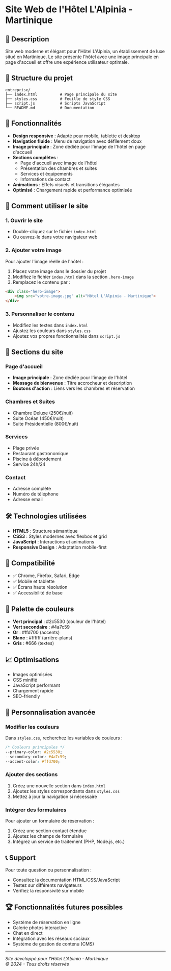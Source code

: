 # Site Web de l'Hôtel L'Alpinia - Martinique

## 🏨 Description
Site web moderne et élégant pour l'Hôtel L'Alpinia, un établissement de luxe situé en Martinique. Le site présente l'hôtel avec une image principale en page d'accueil et offre une expérience utilisateur optimale.

## 📁 Structure du projet
```
entreprise/
├── index.html          # Page principale du site
├── styles.css          # Feuille de style CSS
├── script.js           # Scripts JavaScript
└── README.md           # Documentation
```

## 🎨 Fonctionnalités
- **Design responsive** : Adapté pour mobile, tablette et desktop
- **Navigation fluide** : Menu de navigation avec défilement doux
- **Image principale** : Zone dédiée pour l'image de l'hôtel en page d'accueil
- **Sections complètes** :
  - Page d'accueil avec image de l'hôtel
  - Présentation des chambres et suites
  - Services et équipements
  - Informations de contact
- **Animations** : Effets visuels et transitions élégantes
- **Optimisé** : Chargement rapide et performance optimisée

## 🚀 Comment utiliser le site

### 1. Ouvrir le site
- Double-cliquez sur le fichier `index.html`
- Ou ouvrez-le dans votre navigateur web

### 2. Ajouter votre image
Pour ajouter l'image réelle de l'hôtel :
1. Placez votre image dans le dossier du projet
2. Modifiez le fichier `index.html` dans la section `.hero-image`
3. Remplacez le contenu par :
```html
<div class="hero-image">
    <img src="votre-image.jpg" alt="Hôtel L'Alpinia - Martinique">
</div>
```

### 3. Personnaliser le contenu
- Modifiez les textes dans `index.html`
- Ajustez les couleurs dans `styles.css`
- Ajoutez vos propres fonctionnalités dans `script.js`

## 🎯 Sections du site

### Page d'accueil
- **Image principale** : Zone dédiée pour l'image de l'hôtel
- **Message de bienvenue** : Titre accrocheur et description
- **Boutons d'action** : Liens vers les chambres et réservation

### Chambres et Suites
- Chambre Deluxe (250€/nuit)
- Suite Océan (450€/nuit)
- Suite Présidentielle (800€/nuit)

### Services
- Plage privée
- Restaurant gastronomique
- Piscine à débordement
- Service 24h/24

### Contact
- Adresse complète
- Numéro de téléphone
- Adresse email

## 🛠️ Technologies utilisées
- **HTML5** : Structure sémantique
- **CSS3** : Styles modernes avec flexbox et grid
- **JavaScript** : Interactions et animations
- **Responsive Design** : Adaptation mobile-first

## 📱 Compatibilité
- ✅ Chrome, Firefox, Safari, Edge
- ✅ Mobile et tablette
- ✅ Écrans haute résolution
- ✅ Accessibilité de base

## 🎨 Palette de couleurs
- **Vert principal** : #2c5530 (couleur de l'hôtel)
- **Vert secondaire** : #4a7c59
- **Or** : #ffd700 (accents)
- **Blanc** : #ffffff (arrière-plans)
- **Gris** : #666 (textes)

## 📈 Optimisations
- Images optimisées
- CSS minifié
- JavaScript performant
- Chargement rapide
- SEO-friendly

## 🔧 Personnalisation avancée

### Modifier les couleurs
Dans `styles.css`, recherchez les variables de couleurs :
```css
/* Couleurs principales */
--primary-color: #2c5530;
--secondary-color: #4a7c59;
--accent-color: #ffd700;
```

### Ajouter des sections
1. Créez une nouvelle section dans `index.html`
2. Ajoutez les styles correspondants dans `styles.css`
3. Mettez à jour la navigation si nécessaire

### Intégrer des formulaires
Pour ajouter un formulaire de réservation :
1. Créez une section contact étendue
2. Ajoutez les champs de formulaire
3. Intégrez un service de traitement (PHP, Node.js, etc.)

## 📞 Support
Pour toute question ou personnalisation :
- Consultez la documentation HTML/CSS/JavaScript
- Testez sur différents navigateurs
- Vérifiez la responsivité sur mobile

## 🏆 Fonctionnalités futures possibles
- Système de réservation en ligne
- Galerie photos interactive
- Chat en direct
- Intégration avec les réseaux sociaux
- Système de gestion de contenu (CMS)

---

*Site développé pour l'Hôtel L'Alpinia - Martinique*  
*© 2024 - Tous droits réservés*




